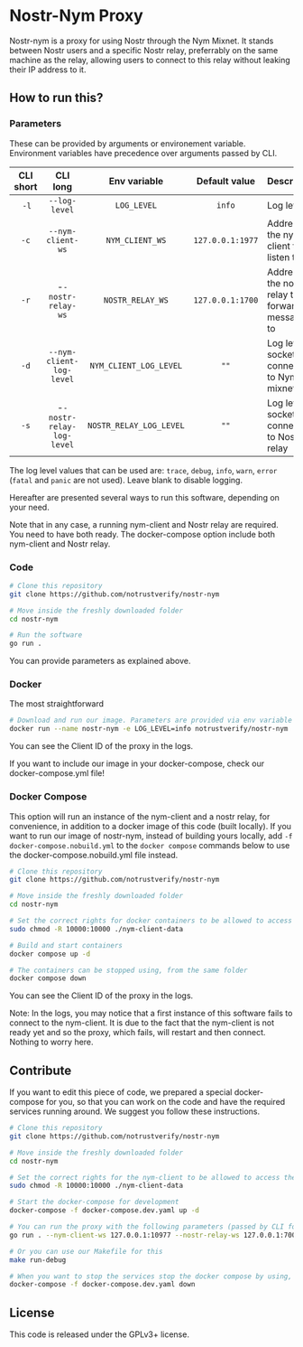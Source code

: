 
# Nostr-Nym Proxy

Nostr-nym is a proxy for using Nostr through the Nym Mixnet. It stands between Nostr users and a specific Nostr relay, preferrably on the same machine as the relay, allowing users to connect to this relay without leaking their IP address to it.

## How to run this?

### Parameters

These can be provided by arguments or environement variable. Environment variables have precedence over arguments passed by CLI.

| CLI short | CLI long | Env variable | Default value | Description |
|:-----:|:-----:|:-----:|:-----:|-----|
| `-l` | `--log-level` | `LOG_LEVEL` | `info` | Log level |
| `-c` | `--nym-client-ws` | `NYM_CLIENT_WS` | `127.0.0.1:1977` | Address of the nym-client to listen to |
| `-r` | -`-nostr-relay-ws` | `NOSTR_RELAY_WS` | `127.0.0.1:1700` | Address of the nostr relay to forward messages to |
| `-d` | `--nym-client-log-level` | `NYM_CLIENT_LOG_LEVEL` | `""` | Log level of socket connection to Nym mixnet |
| `-s` | -`-nostr-relay-log-level` | `NOSTR_RELAY_LOG_LEVEL` | `""` | Log level of socket connection to Nostr relay |

The log level values that can be used are: `trace`, `debug`, `info`, `warn`, `error` (`fatal` and `panic` are not used). Leave blank to disable logging.

Hereafter are presented several ways to run this software, depending on your need.

Note that in any case, a running nym-client and Nostr relay are required. You need to have both ready. The docker-compose option include both nym-client and Nostr relay. 

### Code

```bash
# Clone this repository
git clone https://github.com/notrustverify/nostr-nym

# Move inside the freshly downloaded folder
cd nostr-nym

# Run the software
go run .
```
You can provide parameters as explained above.

### Docker
The most straightforward
```bash
# Download and run our image. Parameters are provided via env variable (using -e in docker invocation)
docker run --name nostr-nym -e LOG_LEVEL=info notrustverify/nostr-nym
```

You can see the Client ID of the proxy in the logs.

If you want to include our image in your docker-compose, check our docker-compose.yml file!

### Docker Compose

This option will run an instance of the nym-client and a nostr relay, for convenience, in addition to a docker image of this code (built locally). If you want to run our image of nostr-nym, instead of building yours locally, add `-f docker-compose.nobuild.yml` to the `docker compose` commands below to use the docker-compose.nobuild.yml file instead.

```bash
# Clone this repository
git clone https://github.com/notrustverify/nostr-nym

# Move inside the freshly downloaded folder
cd nostr-nym

# Set the correct rights for docker containers to be allowed to access their volumes
sudo chmod -R 10000:10000 ./nym-client-data

# Build and start containers
docker compose up -d

# The containers can be stopped using, from the same folder
docker compose down
```

You can see the Client ID of the proxy in the logs.

Note: In the logs, you may notice that a first instance of this software fails to connect to the nym-client. It is due to the fact that the nym-client is not ready yet and so the proxy, which fails, will restart and then connect. Nothing to worry here.

## Contribute

If you want to edit this piece of code, we prepared a special docker-compose for you, so that you can work on the code and have the required services running around. We suggest you follow these instructions.

```bash
# Clone this repository
git clone https://github.com/notrustverify/nostr-nym

# Move inside the freshly downloaded folder
cd nostr-nym

# Set the correct rights for the nym-client to be allowed to access their volume
sudo chmod -R 10000:10000 ./nym-client-data

# Start the docker-compose for development
docker-compose -f docker-compose.dev.yaml up -d

# You can run the proxy with the following parameters (passed by CLI for example)
go run . --nym-client-ws 127.0.0.1:10977 --nostr-relay-ws 127.0.0.1:7000 --log-level debug

# Or you can use our Makefile for this
make run-debug

# When you want to stop the services stop the docker compose by using, from the same folder
docker-compose -f docker-compose.dev.yaml down
```

## License

This code is released under the GPLv3+ license.